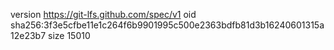 version https://git-lfs.github.com/spec/v1
oid sha256:3f3e5cfbe11e1c264f6b9901995c500e2363bdfb81d3b16240601315a12e23b7
size 15010
